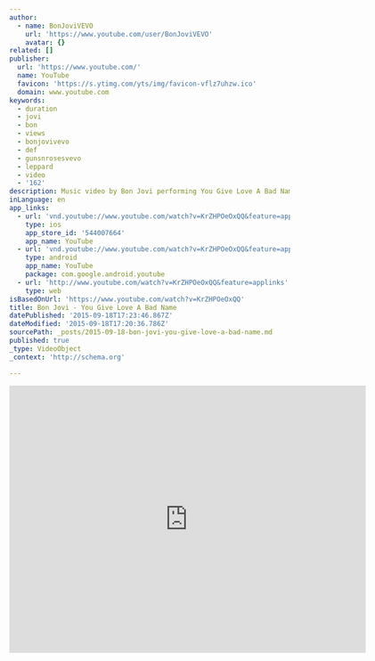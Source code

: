 ```yaml
---
author:
  - name: BonJoviVEVO
    url: 'https://www.youtube.com/user/BonJoviVEVO'
    avatar: {}
related: []
publisher:
  url: 'https://www.youtube.com/'
  name: YouTube
  favicon: 'https://s.ytimg.com/yts/img/favicon-vflz7uhzw.ico'
  domain: www.youtube.com
keywords:
  - duration
  - jovi
  - bon
  - views
  - bonjovivevo
  - def
  - gunsnrosesvevo
  - leppard
  - video
  - '162'
description: Music video by Bon Jovi performing You Give Love A Bad Name. (C) 1986 The Island Def Jam Music Group
inLanguage: en
app_links:
  - url: 'vnd.youtube://www.youtube.com/watch?v=KrZHPOeOxQQ&feature=applinks'
    type: ios
    app_store_id: '544007664'
    app_name: YouTube
  - url: 'vnd.youtube://www.youtube.com/watch?v=KrZHPOeOxQQ&feature=applinks'
    type: android
    app_name: YouTube
    package: com.google.android.youtube
  - url: 'http://www.youtube.com/watch?v=KrZHPOeOxQQ&feature=applinks'
    type: web
isBasedOnUrl: 'https://www.youtube.com/watch?v=KrZHPOeOxQQ'
title: Bon Jovi - You Give Love A Bad Name
datePublished: '2015-09-18T17:23:46.867Z'
dateModified: '2015-09-18T17:20:36.786Z'
sourcePath: _posts/2015-09-18-bon-jovi-you-give-love-a-bad-name.md
published: true
_type: VideoObject
_context: 'http://schema.org'

---
```

<iframe src="https://cdn.embedly.com/widgets/media.html?src=https%3A%2F%2Fwww.youtube.com%2Fembed%2FKrZHPOeOxQQ%3Ffeature%3Doembed&amp;url=https%3A%2F%2Fwww.youtube.com%2Fwatch%3Fv%3DKrZHPOeOxQQ&amp;image=https%3A%2F%2Fi.ytimg.com%2Fvi%2FKrZHPOeOxQQ%2Fhqdefault.jpg&amp;key=b7d04c9b404c499eba89ee7072e1c4f7&amp;type=text%2Fhtml&amp;schema=youtube" width="640" height="480" scrolling="no" frameborder="0" allowfullscreen="allowfullscreen" style=""></iframe>